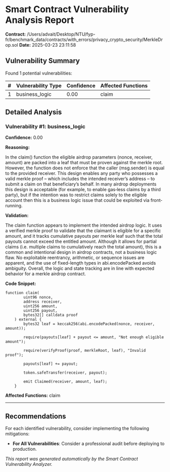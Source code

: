 # Smart Contract Vulnerability Analysis Report

**Contract:** /Users/advait/Desktop/NTU/fyp-fr/benchmark_data/contracts/with_errors/privacy_crypto_security/MerkleDrop.sol
**Date:** 2025-03-23 23:11:58

## Vulnerability Summary

Found 1 potential vulnerabilities:

| # | Vulnerability Type | Confidence | Affected Functions |
|---|-------------------|------------|--------------------|
| 1 | business_logic | 0.00 | claim |

## Detailed Analysis

### Vulnerability #1: business_logic

**Confidence:** 0.00

**Reasoning:**

In the claim() function the eligible airdrop parameters (nonce, receiver, amount) are packed into a leaf that must be proven against the merkle root. However, the function does not enforce that the caller (msg.sender) is equal to the provided receiver. This design enables any party who possesses a valid merkle proof – which includes the intended receiver’s address – to submit a claim on that beneficiary’s behalf. In many airdrop deployments this design is acceptable (for example, to enable gas‐less claims by a third party), but if the intention was to restrict claims solely to the eligible account then this is a business logic issue that could be exploited via front‐running.

**Validation:**

The claim function appears to implement the intended airdrop logic. It uses a verified merkle proof to validate that the claimant is eligible for a specific amount, and it tracks cumulative payouts per merkle leaf such that the total payouts cannot exceed the entitled amount. Although it allows for partial claims (i.e. multiple claims to cumulatively reach the total amount), this is a common and intentional design in airdrop contracts, not a business logic flaw. No exploitable reentrancy, arithmetic, or sequence issues are apparent, and the use of fixed-length types in abi.encodePacked avoids ambiguity. Overall, the logic and state tracking are in line with expected behavior for a merkle airdrop contract.

**Code Snippet:**

```solidity
function claim(
        uint96 nonce,
        address receiver,
        uint256 amount,
        uint256 payout,
        bytes32[] calldata proof
    ) external {
        bytes32 leaf = keccak256(abi.encodePacked(nonce, receiver, amount));

        require(payouts[leaf] + payout <= amount, "Not enough eligible amount");

        require(verifyProof(proof, merkleRoot, leaf), "Invalid proof");

        payouts[leaf] += payout;

        token.safeTransfer(receiver, payout);

        emit Claimed(receiver, amount, leaf);
    }
```

**Affected Functions:** claim

---

## Recommendations

For each identified vulnerability, consider implementing the following mitigations:

- **For All Vulnerabilities**: Consider a professional audit before deploying to production.

*This report was generated automatically by the Smart Contract Vulnerability Analyzer.*
